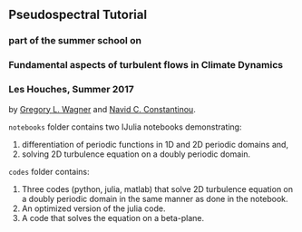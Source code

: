 ## Pseudospectral Tutorial
### part of the summer school on
### Fundamental aspects of turbulent flows in Climate Dynamics
### Les Houches, Summer 2017

by [Gregory L. Wagner](https://glwagner.github.io) and [Navid C. Constantinou](http://www.navidconstantinou.com).



`notebooks` folder contains two IJulia notebooks demonstrating:
1) differentiation of periodic functions in 1D and 2D periodic domains and,
2) solving 2D turbulence equation on a doubly periodic domain.

`codes` folder contains:
1) Three codes (python, julia, matlab) that solve 2D turbulence equation on a doubly periodic domain in the same manner as done in the notebook. 
2) An optimized version of the julia code.
3) A code that solves the equation on a beta-plane.
